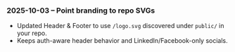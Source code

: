 ### 2025-10-03 – Point branding to repo SVGs

- Updated Header & Footer to use `/logo.svg` discovered under `public/` in your repo.
- Keeps auth-aware header behavior and LinkedIn/Facebook-only socials.
